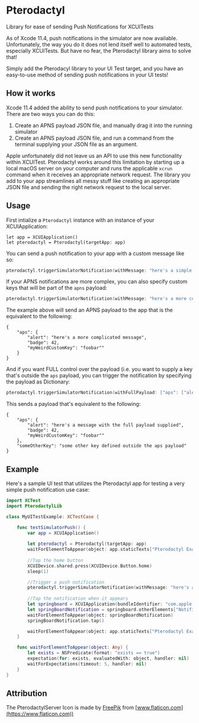 # Pterodactyl
Library for ease of sending Push Notifications for XCUITests

As of Xcode 11.4, push notifications in the simulator are now available. Unfortunately, the way you do it does not lend itself well to automated tests, especially XCUITests. But have no fear, the Pterodactyl library aims to solve that!

Simply add the Pterodacyl library to your UI Test target, and you have an easy-to-use method of sending push notifications in your UI tests!

## How it works

Xcode 11.4 added the ability to send push notifications to your simulator. There are two ways you can do this:

1. Create an APNS payload JSON file, and manually drag it into the running simulator
2. Create an APNS payload JSON file, and run a command from the terminal supplying your JSON file as an argument.

Apple unfortunately did not leave us an API to use this new functionality within XCUITest. Pterodactyl works around this limitation by starting up a local macOS server on your computer and runs the applicable `xcrun` command when it receives an appropriate network request. The library you add to your app streamlines all messy stuff like creating an appropriate JSON file and sending the right network request to the local server.

## Usage

First intialize a `Pterodactyl` instance with an instance of your XCUIApplication:

```
let app = XCUIApplication()
let pterodactyl = Pterodactyl(targetApp: app)
```

You can send a push notification to your app with a custom message like so:

```swift
pterodactyl.triggerSimulatorNotification(withMessage: "here's a simple message")
```

If your APNS notifications are more complex, you can also specify custom keys that will be part of the `apns` payload:

```swift
pterodactyl.triggerSimulatorNotification(withMessage: "here's a more complicated message", additionalKeys: ["badge": 42, "myWeirdCustomKey": "foobar"])
```

The example above will send an APNS payload to the app that is the equivalent to the following:

```
{
    "aps": { 
        "alert": "here's a more complicated message",
        "badge": 42,
        "myWeirdCustomKey": "foobar""
    }
}
```

And if you want FULL control over the payload (i.e. you want to supply a key that's outside the `aps` payload, you can trigger the notification by specifying the payload as Dictionary:

```swift
pterodactyl.triggerSimulatorNotification(withFullPayload: ["aps": ["alert": "here's a message with the full payload supplied", "badge": 1, "sound": "default"], "someOtherKey": "some other key defined outside the aps payload"])
```

This sends a payload that's equivalent to the following:

```
{
    "aps": { 
        "alert": "here's a message with the full payload supplied",
        "badge": 42,
        "myWeirdCustomKey": "foobar""
    },
    "someOtherKey": "some other key defined outside the aps payload"
}
```


## Example

Here's a sample UI test that utilizes the Pterodactyl app for testing a very simple push notification use case:

```swift
import XCTest
import PterodactylLib

class MyUITestExample: XCTestCase {

    func testSimulatorPush() {
        var app = XCUIApplication()
        
        let pterodactyl = Pterodactyl(targetApp: app)
        waitForElementToAppear(object: app.staticTexts["Pterodactyl Example"])
        
        //Tap the home button
        XCUIDevice.shared.press(XCUIDevice.Button.home)
        sleep(1)

        //Trigger a push notification
        pterodactyl.triggerSimulatorNotification(withMessage: "here's a simple message")
        
        //Tap the notification when it appears
        let springboard = XCUIApplication(bundleIdentifier: "com.apple.springboard")
        let springBoardNotification = springboard.otherElements["NotificationShortLookView"]
        waitForElementToAppear(object: springBoardNotification)
        springBoardNotification.tap()

        waitForElementToAppear(object: app.staticTexts["Pterodactyl Example"])
    }

    func waitForElementToAppear(object: Any) {
        let exists = NSPredicate(format: "exists == true")
        expectation(for: exists, evaluatedWith: object, handler: nil)
        waitForExpectations(timeout: 5, handler: nil)
    }
}
```

## Attribution

The PterodactylServer Icon is made by [FreePik](https://www.flaticon.com/authors/freepik) from [www.flaticon.com](https://www.flaticon.com))
